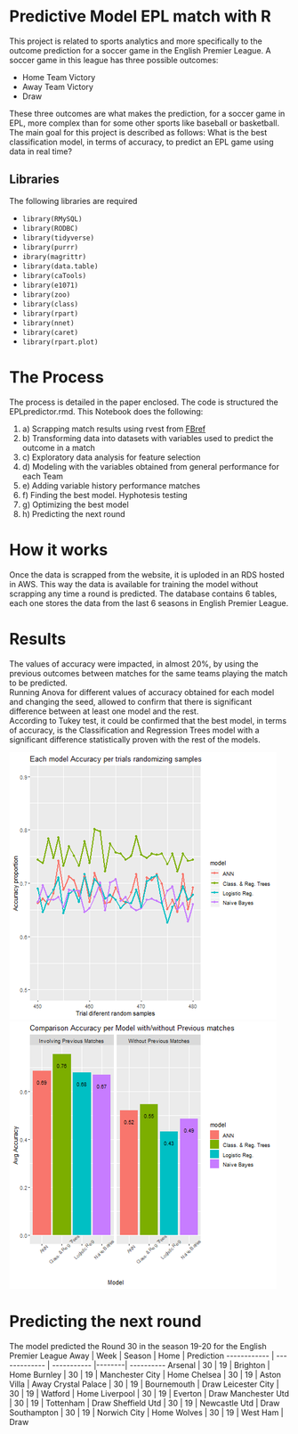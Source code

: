 # **Predictive Model EPL match with R**
This project is related to sports analytics and more specifically to the outcome prediction for a soccer game in the English Premier League. A soccer game in this league has three possible outcomes:
- Home Team Victory
- Away Team Victory
- Draw  

These three outcomes are what makes the prediction, for a soccer game in EPL, more complex than for some other sports like baseball or basketball. The main goal for this project is described as follows:
What is the best classification model, in terms of accuracy, to predict an EPL game using data in real time?
## Libraries
The following libraries are required
* `library(RMySQL)`
* `library(RODBC)`
* `library(tidyverse)`
* `library(purrr)`
* `ibrary(magrittr)`
* `library(data.table)`
* `library(caTools)`
* `library(e1071)`
* `library(zoo)`
* `library(class)`
* `library(rpart)`
* `library(nnet)`
* `library(caret)`
* `library(rpart.plot)`

# **The Process**
The process is detailed in the paper enclosed. The code is structured the EPLpredictor.rmd. This Notebook does the following: 
1. a) Scrapping match results using rvest from [FBref](https://fbref.com/en/comps/9/schedule/Premier-League-Fixtures)
1. b) Transforming data into datasets with variables used to predict the outcome in a match
1. c) Exploratory data analysis for feature selection
1. d) Modeling with the variables obtained from general performance for each Team
1. e) Adding variable history performance matches
1. f) Finding the best model. Hyphotesis testing
1. g) Optimizing the best model
1. h) Predicting the next round
# **How it works**
Once the data is scrapped from the website, it is uploded in an RDS hosted in AWS. This way the data is available for training the model without scrapping any time a round is predicted. The database contains 6 tables, each one stores the data from the last 6 seasons in English Premier League.
# **Results**
The values of accuracy were impacted, in almost 20%, by using the previous outcomes between matches for the same teams playing the match to be predicted.  
Running Anova for different values of accuracy obtained for each model and changing the seed, allowed to confirm that there is significant difference between at least one model and the rest.  
According to Tukey test, it could be confirmed that the best model, in terms of accuracy, is the Classification and Regression Trees model with a significant difference statistically proven with the rest of the models.

![Accuracy](Accuracy.png) ![Accuracy1](Accuracy1.png)

# **Predicting the next round**
The model predicted the Round 30 in the season 19-20 for the English Premier League
Away         | Week          | Season      | Home   | Prediction
------------ | ------------- | ----------- |--------| ----------
Arsenal | 30 | 19 | Brighton | Home
Burnley | 30 | 19 | Manchester City | Home
Chelsea | 30 | 19 | Aston Villa | Away
Crystal Palace | 30 | 19 | Bournemouth | Draw
Leicester City | 30 | 19 | Watford | Home
Liverpool | 30 | 19 | Everton | Draw
Manchester Utd | 30 | 19 | Tottenham | Draw
Sheffield Utd | 30 | 19 | Newcastle Utd | Draw
Southampton | 30 | 19 | Norwich City | Home
Wolves | 30 | 19 | West Ham | Draw
